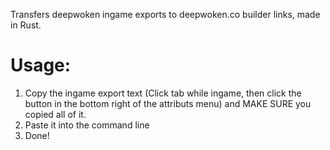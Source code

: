 Transfers deepwoken ingame exports to deepwoken.co builder links, made in Rust. 


# Usage:

1. Copy the ingame export text (Click tab while ingame, then click the button in the bottom right of the attributs menu) and MAKE SURE you copied all of it.
2. Paste it into the command line
3. Done!
